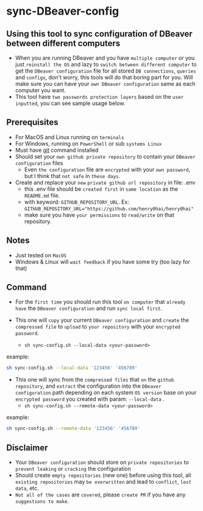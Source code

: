 # sync-DBeaver-config

## Using this tool to sync configuration of DBeaver between different computers

- When you are running DBeaver and you have `multiple computer` or you just `reinstall
the OS` and lazy to `switch between different computer` to get the `DBeaver configuration`
file for all stored `DB connections`, `queries` and `configs`, don't worry, this tools will do that
boring part for you. Will make sure you can have your `own DBeaver configuration` same as
each computer you want.
- This tool have `two passwords protection layers` based on the `user inputted`, you can see sample
usage below.

## Prerequisites

- For MacOS and Linux running on `terminals`
- For Windows, running on `PowerShell` or sub `systems Linux`
- Must have [git](https://git-scm.com/book/en/v2/Getting-Started-Installing-Git) command installed
- Should set your `own github private repository` to contain your `DBeaver configuration` files
  - Even `the configuration` file are `encrypted` with your `own password`, but I think that `not safe` in `these days`.
- Create and replace your `new` `private github url repository` in file: .env
  - this .env file should be `created first` in `same location` as the `README.md` file.
  - with keyword: `GITHUB_REPOSITORY_URL`. Ex: `GITHUB_REPOSITORY_URL="https://github.com/henry0hai/henry0hai"`
  - make sure you have `your permissions` to `read/write` on that repository.

## Notes

- Just tested on `MacOS`
- Windows & Linux will `wait feedback` if you have some try (too lazy for that)

## Command

- For the `first time` you should run this tool `on computer` that `already have`
the `DBeaver configuration` and run `sync local first`.

- This one will `copy` your current `DBeaver configuration` and `create` the
`compressed file` to `upload` to `your repository` with your `encrypted password`.
  - `sh sync-config.sh --local-data <your-password>`

example:

```sh
sh sync-config.sh --local-data '123456' '456789'
```

- This one will sync from the `compressed files` that `on` the `github repository`,
and `extract` the configuration into the `DBeaver configuration` path depending on
each system `OS version` base on your `encrypted password` you created with param:
`--local-data` .
  - `sh sync-config.sh --remote-data <your-password>`

example:

```sh
sh sync-config.sh --remote-data '123456' '456789'
```

## Disclaimer

- Your `DBeaver configuration` should store on `private repositories` to `prevent leaking` or `cracking`
the configuration
- Should create `empty repositories` (new one) before using this tool, all `existing repositories` may
`be overwritten` and lead to `conflict`, `lost data`, etc.
- `Not all of the cases` are `covered`, please `create PR` if you have any `suggestions to make`.
  